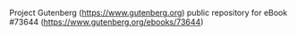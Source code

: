 Project Gutenberg (https://www.gutenberg.org) public repository for
eBook #73644 (https://www.gutenberg.org/ebooks/73644)
